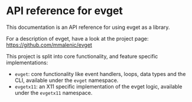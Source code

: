 # API reference for evget

This documentation is an API reference for using evget as a library.

For a description of evget, have a look at the project page: https://github.com/mmalenic/evget

This project is split into core functionality, and feature specific implementations:

- `evget`: core functionality like event handlers, loops, data types and the CLI, available under the `evget` namespace.
- `evgetx11`: an X11 specific implementation of the evget logic, available under the `evgetx11` namespace.
